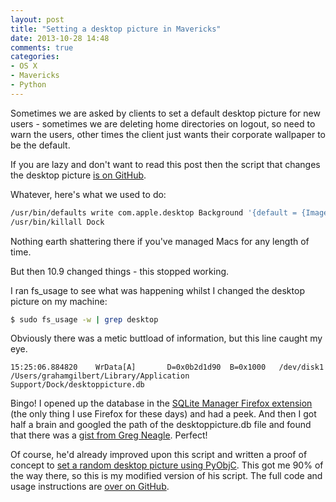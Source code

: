 ```yaml
---
layout: post
title: "Setting a desktop picture in Mavericks"
date: 2013-10-28 14:48
comments: true
categories: 
- OS X
- Mavericks
- Python
---
```

Sometimes we are asked by clients to set a default desktop picture for new users - sometimes we are deleting home directories on logout, so need to warn the users, other times the client just wants their corporate wallpaper to be the default.

If you are lazy and don't want to read this post then the script that changes the desktop picture [is on GitHub](https://github.com/grahamgilbert/macscripts/tree/master/set_desktops).

Whatever, here's what we used to do:

``` bash
/usr/bin/defaults write com.apple.desktop Background '{default = {ImageFilePath = "/Library/Desktop Pictures/Black & White/Lightning.jpg"; };}'
/usr/bin/killall Dock
```

Nothing earth shattering there if you've managed Macs for any length of time.

But then 10.9 changed things - this stopped working. 

I ran fs_usage to see what was happening whilst I changed the desktop picture on my machine:

``` bash
$ sudo fs_usage -w | grep desktop
```

Obviously there was a metic buttload of information, but this line caught my eye.

```
15:25:06.884820    WrData[A]       D=0x0b2d1d90  B=0x1000   /dev/disk1  /Users/grahamgilbert/Library/Application Support/Dock/desktoppicture.db
```

Bingo! I opened up the database in the [SQLite Manager Firefox extension](https://addons.mozilla.org/en-US/firefox/addon/sqlite-manager/) (the only thing I use Firefox for these days) and had a peek. And then I got half a brain and googled the path of the desktoppicture.db file and found that there was a [gist from Greg Neagle](https://gist.github.com/gregneagle/6225747). Perfect!

Of course, he'd already improved upon this script and written a proof of concept to [set a random desktop picture using PyObjC](https://gist.github.com/gregneagle/6957826). This got me 90% of the way there, so this is my modified version of his script. The full code and usage instructions are [over on GitHub](https://github.com/grahamgilbert/macscripts/tree/master/set_desktops).